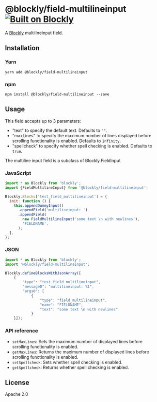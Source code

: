 # @blockly/field-multilineinput [![Built on Blockly](https://tinyurl.com/built-on-blockly)](https://github.com/google/blockly)

A [Blockly](https://www.npmjs.com/package/blockly) multilineinput field.

## Installation

### Yarn

```
yarn add @blockly/field-multilineinput
```

### npm

```
npm install @blockly/field-multilineinput --save
```

## Usage

This field accepts up to 3 parameters:

- "text" to specify the default text. Defaults to `""`.
- "maxLines" to specify the maximum number of lines displayed before scrolling
  functionality is enabled. Defaults to `Infinity`.
- "spellcheck" to specify whether spell checking is enabled. Defaults to
  `true`.

The multiline input field is a subclass of Blockly.FieldInput

### JavaScript

```js
import * as Blockly from 'blockly';
import {FieldMultilineInput} from '@blockly/field-multilineinput';

Blockly.Blocks['test_field_multilineinput'] = {
  init: function () {
    this.appendDummyInput()
      .appendField('multilineinput: ')
      .appendField(
        new FieldMultilineInput('some text \n with newlines'),
        'FIELDNAME',
      );
  },
};
```

### JSON

```js
import * as Blockly from 'blockly';
import '@blockly/field-multilineinput';

Blockly.defineBlocksWithJsonArray([
    {
        "type": "test_field_multilineinput",
        "message0": "multilineinput: %1",
        "args0": [
            {
                "type": "field_multilineinput",
                "name": "FIELDNAME",
                "text": "some text \n with newlines"
            }
    }]);
```

### API reference

- `setMaxLines`: Sets the maximum number of displayed lines before
  scrolling functionality is enabled.
- `getMaxLines`: Returns the maximum number of displayed lines before
  scrolling functionality is enabled.
- `setSpellcheck`: Sets whether spell checking is enabled.
- `getSpellcheck`: Returns whether spell checking is enabled.

## License

Apache 2.0
